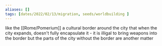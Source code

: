 ```yaml
---
aliases: []
tags: [dates/2022/02/13/migration, seeds/worldbuilding ]
---
```

like the [[Rome/Pomerium]] a cultural border around the city that when the city expands, doesn't fully encapsulate it
	- it is illigal to bring weapons into the border but the parts of the city without the border are another matter